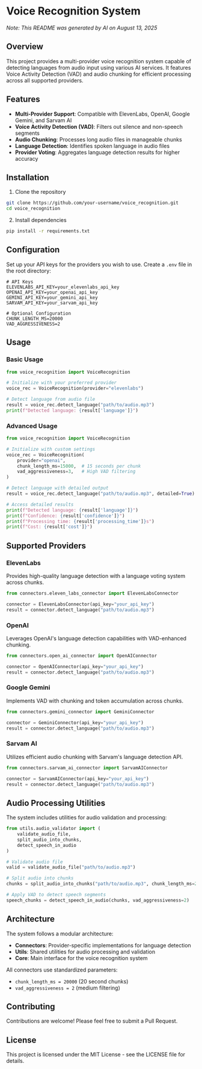 # Voice Recognition System

*Note: This README was generated by AI on August 13, 2025*

## Overview

This project provides a multi-provider voice recognition system capable of detecting languages from audio input using various AI services. It features Voice Activity Detection (VAD) and audio chunking for efficient processing across all supported providers.

## Features

- **Multi-Provider Support**: Compatible with ElevenLabs, OpenAI, Google Gemini, and Sarvam AI
- **Voice Activity Detection (VAD)**: Filters out silence and non-speech segments
- **Audio Chunking**: Processes long audio files in manageable chunks
- **Language Detection**: Identifies spoken language in audio files
- **Provider Voting**: Aggregates language detection results for higher accuracy

## Installation

1. Clone the repository

```bash
git clone https://github.com/your-username/voice_recognition.git
cd voice_recognition
```

2. Install dependencies

```bash
pip install -r requirements.txt
```

## Configuration

Set up your API keys for the providers you wish to use. Create a `.env` file in the root directory:

```
# API Keys
ELEVENLABS_API_KEY=your_elevenlabs_api_key
OPENAI_API_KEY=your_openai_api_key
GEMINI_API_KEY=your_gemini_api_key
SARVAM_API_KEY=your_sarvam_api_key

# Optional Configuration
CHUNK_LENGTH_MS=20000
VAD_AGGRESSIVENESS=2
```

## Usage

### Basic Usage

```python
from voice_recognition import VoiceRecognition

# Initialize with your preferred provider
voice_rec = VoiceRecognition(provider="elevenlabs")

# Detect language from audio file
result = voice_rec.detect_language("path/to/audio.mp3")
print(f"Detected language: {result['language']}")
```

### Advanced Usage

```python
from voice_recognition import VoiceRecognition

# Initialize with custom settings
voice_rec = VoiceRecognition(
    provider="openai",
    chunk_length_ms=15000,  # 15 seconds per chunk
    vad_aggressiveness=3,   # High VAD filtering
)

# Detect language with detailed output
result = voice_rec.detect_language("path/to/audio.mp3", detailed=True)

# Access detailed results
print(f"Detected language: {result['language']}")
print(f"Confidence: {result['confidence']}")
print(f"Processing time: {result['processing_time']}s")
print(f"Cost: {result['cost']}")
```

## Supported Providers

### ElevenLabs

Provides high-quality language detection with a language voting system across chunks.

```python
from connectors.eleven_labs_connector import ElevenLabsConnector

connector = ElevenLabsConnector(api_key="your_api_key")
result = connector.detect_language("path/to/audio.mp3")
```

### OpenAI

Leverages OpenAI's language detection capabilities with VAD-enhanced chunking.

```python
from connectors.open_ai_connector import OpenAIConnector

connector = OpenAIConnector(api_key="your_api_key")
result = connector.detect_language("path/to/audio.mp3")
```

### Google Gemini

Implements VAD with chunking and token accumulation across chunks.

```python
from connectors.gemini_connector import GeminiConnector

connector = GeminiConnector(api_key="your_api_key")
result = connector.detect_language("path/to/audio.mp3")
```

### Sarvam AI

Utilizes efficient audio chunking with Sarvam's language detection API.

```python
from connectors.sarvam_ai_connector import SarvamAIConnector

connector = SarvamAIConnector(api_key="your_api_key")
result = connector.detect_language("path/to/audio.mp3")
```

## Audio Processing Utilities

The system includes utilities for audio validation and processing:

```python
from utils.audio_validator import (
    validate_audio_file,
    split_audio_into_chunks,
    detect_speech_in_audio
)

# Validate audio file
valid = validate_audio_file("path/to/audio.mp3")

# Split audio into chunks
chunks = split_audio_into_chunks("path/to/audio.mp3", chunk_length_ms=20000)

# Apply VAD to detect speech segments
speech_chunks = detect_speech_in_audio(chunks, vad_aggressiveness=2)
```

## Architecture

The system follows a modular architecture:

- **Connectors**: Provider-specific implementations for language detection
- **Utils**: Shared utilities for audio processing and validation
- **Core**: Main interface for the voice recognition system

All connectors use standardized parameters:
- `chunk_length_ms = 20000` (20 second chunks)
- `vad_aggressiveness = 2` (medium filtering)

## Contributing

Contributions are welcome! Please feel free to submit a Pull Request.

## License

This project is licensed under the MIT License - see the LICENSE file for details.